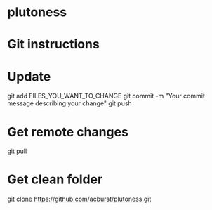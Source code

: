 # plutoness

# Git instructions

# Update
git add FILES_YOU_WANT_TO_CHANGE
git commit -m "Your commit message describing your change"
git push

# Get remote changes
git pull

# Get clean folder
git clone https://github.com/acburst/plutoness.git